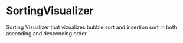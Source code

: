 # SortingVisualizer
Sorting Vizualizer that vizualizes bubble sort and insertion sort in both ascending and descending order
